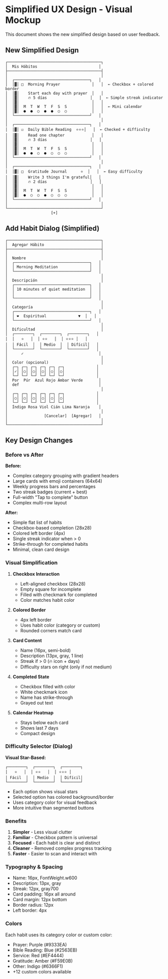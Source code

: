 # Simplified UX Design - Visual Mockup

This document shows the new simplified design based on user feedback.

## New Simplified Design

```
┌─────────────────────────────────────────┐
│  Mis Hábitos                           │
├─────────────────────────────────────────┤
│                                         │
│  ┌─────────────────────────────────┐   │
│  │▓│ □  Morning Prayer              │   │  ← Checkbox + colored border
│  │▓│    Start each day with prayer  │   │
│  │▓│    🔥 5 días                   │   │  ← Simple streak indicator
│  │▓│                                │   │
│  │▓│  M  T  W  T  F  S  S           │   │  ← Mini calendar
│  │▓│  ●  ●  ○  ●  ●  ○  ○           │   │
│  └─────────────────────────────────┘   │
│                                         │
│  ┌─────────────────────────────────┐   │
│  │▓│ ☑  Daily Bible Reading  ⭐⭐⭐│   │  ← Checked + difficulty
│  │▓│    Read one chapter            │   │
│  │▓│    🔥 3 días                   │   │
│  │▓│                                │   │
│  │▓│  M  T  W  T  F  S  S           │   │
│  │▓│  ●  ●  ○  ●  ○  ○  ○           │   │
│  └─────────────────────────────────┘   │
│                                         │
│  ┌─────────────────────────────────┐   │
│  │▓│ □  Gratitude Journal      ⭐  │   │  ← Easy difficulty
│  │▓│    Write 3 things I'm grateful│   │
│  │▓│    🔥 2 días                   │   │
│  │▓│                                │   │
│  │▓│  M  T  W  T  F  S  S           │   │
│  │▓│  ●  ○  ○  ●  ○  ○  ○           │   │
│  └─────────────────────────────────┘   │
│                                         │
└─────────────────────────────────────────┘
                    [+]
```

## Add Habit Dialog (Simplified)

```
┌─────────────────────────────────────────┐
│  Agregar Hábito                         │
├─────────────────────────────────────────┤
│                                         │
│  Nombre                                 │
│  ┌─────────────────────────────────┐   │
│  │ Morning Meditation              │   │
│  └─────────────────────────────────┘   │
│                                         │
│  Descripción                            │
│  ┌─────────────────────────────────┐   │
│  │ 10 minutes of quiet meditation  │   │
│  │                                 │   │
│  └─────────────────────────────────┘   │
│                                         │
│  Categoría                              │
│  ┌─────────────────────────────────┐   │
│  │ ❤️  Espiritual              ▼  │   │
│  └─────────────────────────────────┘   │
│                                         │
│  Dificultad                             │
│  ┌────────┐  ┌────────┐  ┌────────┐   │
│  │   ⭐   │  │ ⭐⭐   │  │ ⭐⭐⭐ │   │
│  │ Fácil  │  │ Medio  │  │ Difícil│   │
│  └────────┘  └────────┘  └────────┘   │
│      ✓                                 │
│                                         │
│  Color (opcional)                       │
│  ┌─┐ ┌─┐ ┌─┐ ┌─┐ ┌─┐ ┌─┐              │
│  │✓│ │○│ │○│ │○│ │○│ │○│              │
│  └─┘ └─┘ └─┘ └─┘ └─┘ └─┘              │
│  Por  Púr  Azul Rojo Ámbar Verde       │
│  def                                   │
│                                         │
│  ┌─┐ ┌─┐ ┌─┐ ┌─┐ ┌─┐ ┌─┐              │
│  │○│ │○│ │○│ │○│ │○│ │○│              │
│  └─┘ └─┘ └─┘ └─┘ └─┘ └─┘              │
│  Índigo Rosa Viol Cián Lima Naranja    │
│                                         │
│                [Cancelar]  [Agregar]   │
│                                         │
└─────────────────────────────────────────┘
```

## Key Design Changes

### Before vs After

**Before:**
- Complex category grouping with gradient headers
- Large cards with emoji containers (64x64)
- Weekly progress bars and percentages
- Two streak badges (current + best)
- Full-width "Tap to complete" button
- Complex multi-row layout

**After:**
- Simple flat list of habits
- Checkbox-based completion (28x28)
- Colored left border (4px)
- Single streak indicator when > 0
- Strike-through for completed habits
- Minimal, clean card design

### Visual Simplification

1. **Checkbox Interaction**
   - Left-aligned checkbox (28x28)
   - Empty square for incomplete
   - Filled with checkmark for completed
   - Color matches habit color

2. **Colored Border**
   - 4px left border
   - Uses habit color (category or custom)
   - Rounded corners match card

3. **Card Content**
   - Name (16px, semi-bold)
   - Description (13px, gray, 1 line)
   - Streak if > 0 (🔥 icon + days)
   - Difficulty stars on right (only if not medium)

4. **Completed State**
   - Checkbox filled with color
   - White checkmark icon
   - Name has strike-through
   - Grayed out text

5. **Calendar Heatmap**
   - Stays below each card
   - Shows last 7 days
   - Compact design

### Difficulty Selector (Dialog)

**Visual Star-Based:**
```
┌────────┐  ┌────────┐  ┌────────┐
│   ⭐   │  │ ⭐⭐   │  │ ⭐⭐⭐ │
│ Fácil  │  │ Medio  │  │ Difícil│
└────────┘  └────────┘  └────────┘
```

- Each option shows visual stars
- Selected option has colored background/border
- Uses category color for visual feedback
- More intuitive than segmented buttons

### Benefits

1. **Simpler** - Less visual clutter
2. **Familiar** - Checkbox pattern is universal
3. **Focused** - Each habit is clear and distinct
4. **Cleaner** - Removed complex progress tracking
5. **Faster** - Easier to scan and interact with

### Typography & Spacing

- Name: 16px, FontWeight.w600
- Description: 13px, gray
- Streak: 12px, gray700
- Card padding: 16px all around
- Card margin: 12px bottom
- Border radius: 12px
- Left border: 4px

### Colors

Each habit uses its category color or custom color:
- Prayer: Purple (#9333EA)
- Bible Reading: Blue (#2563EB)
- Service: Red (#EF4444)
- Gratitude: Amber (#F59E0B)
- Other: Indigo (#6366F1)
- +12 custom colors available
